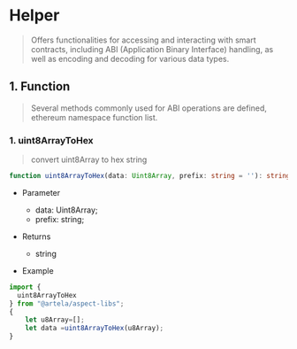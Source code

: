# Helper

>Offers functionalities for accessing and interacting with smart contracts, including ABI (Application Binary Interface) handling, as well as encoding and decoding for various data types.

## 1. Function

> Several methods commonly used for ABI operations are defined, ethereum namespace function list.

### 1. uint8ArrayToHex

>  convert uint8Array to hex string

<!-- @formatter:off -->
```typescript
function uint8ArrayToHex(data: Uint8Array, prefix: string = ''): string
```
<!-- @formatter:on -->

* Parameter
    * data: Uint8Array; 
    * prefix: string;
* Returns
    * string

* Example
<!-- @formatter:off -->
```typescript
import {
  uint8ArrayToHex
} from "@artela/aspect-libs";
{
    let u8Array=[];
    let data =uint8ArrayToHex(u8Array);
}
```
<!-- @formatter:on -->
